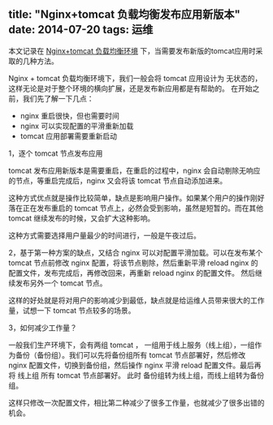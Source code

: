 title: "Nginx+tomcat 负载均衡发布应用新版本"
date: 2014-07-20
tags: 运维
---

本文记录在 [Nginx+tomcat 负载均衡环境](/ubuntu-keepalived-nginx-tomcat-load-lalance.html) 下，当需要发布新版的tomcat应用时采取的几种方法。<!--more-->

Nginx + tomcat 负载均衡环境下，我们一般会将 tomcat 应用设计为 无状态的，这样无论是对于整个环境的横向扩展，还是发布新应用都是有帮助的。 在开始之前，我们先了解一下几点：

- nginx 重启很快，但也需要时间
- nginx 可以实现配置的平滑重新加载
- tomcat 应用部署需要重新启动

1，逐个 tomcat 节点发布应用

tomcat 发布应用新版本是需要重启，在重启的过程中，nginx 会自动剔除无响应的节点，等重启完成后，nginx 又会将该 tomcat 节点自动添加进来。

这种方式优点就是操作比较简单，缺点是影响用户操作。如果某个用户的操作刚好落在正在发布重启的 tomcat 节点上，必然会受到影响，虽然是短暂的。而在其他 tomcat 继续发布的时候，又会扩大这种影响。

这种方式需要选择用户量最少的时间进行，一般是午夜过后。

2，基于第一种方案的缺点，又结合 nginx 可以对配置平滑加载。可以在发布某个 tomcat 节点前修改 nginx 配置，将该节点剔除，然后重新平滑 reload nginx 的配置文件，发布完成后，再修改回来，再重新 reload nginx 的配置文件。 然后继续发布另外一个 tomcat 节点。

这样的好处就是将对用户的影响减少到最低，缺点就是给运维人员带来很大的工作量，试想一下 tomcat 节点较多的场景。

3，如何减少工作量？

一般我们生产环境下，会有两组 tomcat ， 一组用于线上服务（线上组），一组作为备份（备份组）。我们可以先将备份组所有 tomcat 节点部署好，然后修改 nginx 配置文件，切换到备份组，然后操作 nginx 平滑 reload 配置文件。最后再将 线上组 所有 tomcat 节点部署好。 此时 备份组转为线上组，而线上组转为备份组。

这样只修改一次配置文件，相比第二种减少了很多工作量，也就减少了很多出错的机会。
